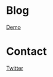 Blog
======

[Demo](http://benjaminblog.ml)


Contact
======

[Twitter](https://twitter.com/itisbenjamin1)
